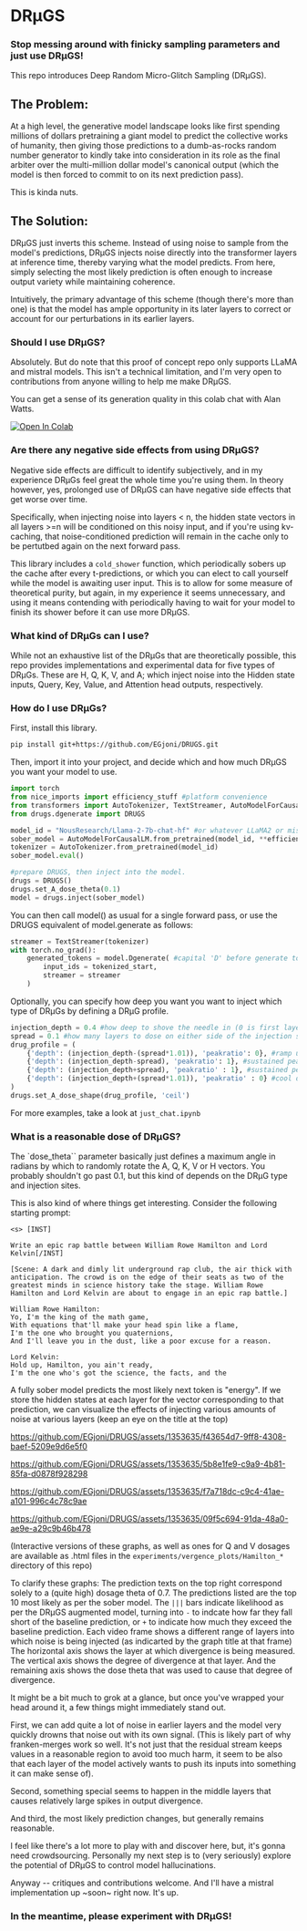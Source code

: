 # DRµGS
### Stop messing around with finicky sampling parameters and just use DRµGS!
This repo introduces Deep Random Micro-Glitch Sampling (DRµGS).

## The Problem:
At a high level, the generative model landscape looks like first spending millions of dollars pretraining a giant model to predict the collective works of humanity, then giving those predictions to a dumb-as-rocks random number generator to kindly take into consideration in its role as the final arbiter over the multi-million dollar model's canonical output (which the model is then forced to commit to on its next prediction pass).

This is kinda nuts.

## The Solution:
DRµGS just inverts this scheme. Instead of using noise to sample from the model's predictions, DRµGS injects noise directly into the transformer layers at inference time, thereby varying what the model predicts. From here, simply selecting the most likely prediction is often enough to increase output variety while maintaining coherence.

Intuitively, the primary advantage of this scheme (though there's more than one) is that the model has ample opportunity in its later layers to correct or account for our perturbations in its earlier layers.

### Should I use DRµGS?
Absolutely. But do note that this proof of concept repo only supports LLaMA and mistral models. This isn't a technical limitation, and I'm very open to contributions from anyone willing to help me make DRµGS.

You can get a sense of its generation quality in this colab chat with Alan Watts.

[![Open In Colab](https://colab.research.google.com/assets/colab-badge.svg)](https://colab.research.google.com/drive/1-1TpLb4fcdUU-zahaKY_TOr7jI-88DdQ?usp=sharing)

### Are there any negative side effects from using DRµGS?
Negative side effects are difficult to identify subjectively, and in my experience DRµGs feel great the whole time you're using them.
In theory however, yes, prolonged use of DRµGS can have negative side effects that get worse over time.

Specifically, when injecting noise into layers < n, the hidden state vectors in all layers >=n will be conditioned on this noisy input, and if you're using kv-caching, that noise-conditioned prediction will remain in the cache only to be pertutbed again on the next forward pass.

This library includes a `cold_shower` function, which periodically sobers up the cache after every t-predictions, or which you can elect to call yourself while the model is awaiting user input. This is to allow for some measure of theoretical purity, but again, in my experience it seems unnecessary, and using it means contending with periodically having to wait for your model to finish its shower before it can use more DRµGS.


### What kind of DRµGs can I use?
While not an exhaustive list of the DRµGs that are theoretically possible, this repo provides implementations and experimental data for five types of DRµGs. These are H, Q, K, V, and A; which inject noise into the Hidden state inputs, Query, Key, Value, and Attention head outputs, respectively.

### How do I use DRµGs?

First, install this library.

```bash
pip install git+https://github.com/EGjoni/DRUGS.git
```

Then, import it into your project, and decide which and how much DRµGS you want your model to use.

```python
import torch
from nice_imports import efficiency_stuff #platform convenience
from transformers import AutoTokenizer, TextStreamer, AutoModelForCausalLM
from drugs.dgenerate import DRUGS

model_id = "NousResearch/Llama-2-7b-chat-hf" #or whatever LLaMA2 or mistral variant you prefer
sober_model = AutoModelForCausalLM.from_pretrained(model_id, **efficiency_stuff)
tokenizer = AutoTokenizer.from_pretrained(model_id)
sober_model.eval()

#prepare DRUGS, then inject into the model.
drugs = DRUGS()
drugs.set_A_dose_theta(0.1)
model = drugs.inject(sober_model)
```

You can then call model() as usual for a single forward pass, or use the DRUGS equivalent of model.generate as follows:

```python
streamer = TextStreamer(tokenizer)
with torch.no_grad():
    generated_tokens = model.Dgenerate( #capital 'D' before generate to distinguish from regular .generate()
        input_ids = tokenized_start,
        streamer = streamer
    )
```


Optionally, you can specify how deep you want you want to inject which type of DRµGs by defining a DRµG profile.

```python
injection_depth = 0.4 #how deep to shove the needle in (0 is first layer, 1 is last layer)
spread = 0.1 #how many layers to dose on either side of the injection site (0 is no layers, 1 is all layers)
drug_profile = (
    {'depth': (injection_depth-(spread*1.01)), 'peakratio': 0}, #ramp up
    {'depth': (injection_depth-spread), 'peakratio': 1}, #sustained peak
    {'depth': (injection_depth+spread), 'peakratio' : 1}, #sustained peak
    {'depth': (injection_depth+(spread*1.01)), 'peakratio' : 0} #cool down
)
drugs.set_A_dose_shape(drug_profile, 'ceil') 
```

For more examples, take a look at `just_chat.ipynb`


### What is a reasonable dose of DRµGS?

The `dose_theta`` parameter basically just defines a maximum angle in radians by which to randomly rotate the A, Q, K, V or H vectors. You probably shouldn't go past 0.1, but this kind of depends on the DRµG type and injection sites.

This is also kind of where things get interesting. Consider the following starting prompt:

```
<s> [INST]

Write an epic rap battle between William Rowe Hamilton and Lord Kelvin[/INST]

[Scene: A dark and dimly lit underground rap club, the air thick with anticipation. The crowd is on the edge of their seats as two of the greatest minds in science history take the stage. William Rowe Hamilton and Lord Kelvin are about to engage in an epic rap battle.]

William Rowe Hamilton:
Yo, I'm the king of the math game,
With equations that'll make your head spin like a flame,
I'm the one who brought you quaternions,
And I'll leave you in the dust, like a poor excuse for a reason.

Lord Kelvin:
Hold up, Hamilton, you ain't ready,
I'm the one who's got the science, the facts, and the
```

A fully sober model predicts the most likely next token is "energy". If we store the hidden states at each layer for the vector corresponding to that prediction, we can visualize the effects of injecting various amounts of noise at various layers (keep an eye on the title at the top)


https://github.com/EGjoni/DRUGS/assets/1353635/f43654d7-9ff8-4308-baef-5209e9d6e5f0


https://github.com/EGjoni/DRUGS/assets/1353635/5b8e1fe9-c9a9-4b81-85fa-d0878f928298



https://github.com/EGjoni/DRUGS/assets/1353635/f7a718dc-c9c4-41ae-a101-996c4c78c9ae



https://github.com/EGjoni/DRUGS/assets/1353635/09f5c694-91da-48a0-ae9e-a29c9b46b478



(Interactive versions of these graphs, as well as ones for Q and V dosages are available as .html files in the `experiments/vergence_plots/Hamilton_*` directory of this repo)

To clarify these graphs:
The prediction texts on the top right correspond solely to a (quite high) dosage theta of 0.7. The predictions listed are the top 10 most likely as per the sober model. The `|||` bars indicate likelihood as per the DRµGS augmented model, turning into `-` to indcate how far they fall short of the baseline prediction, or `+` to indicate how much they exceed the baseline prediction.
Each video frame shows a different range of layers into which noise is being injected (as indicarted by the graph title at that frame)
The horizontal axis shows the layer at which divergence is being measured.
The vertical axis shows the degree of divergence at that layer.
And the remaining axis shows the dose theta that was used to cause that degree of divergence.

It might be a bit much to grok at a glance, but once you've wrapped your head around it, a few things might immediately stand out. 

First, we can add quite a lot of noise in earlier layers and the model very quickly drowns that noise out with its own signal. (This is likely part of why franken-merges work so well. It's not just that the residual stream keeps values in a reasonable region to avoid too much harm, it seem to be also that each layer of the model actively wants to push its inputs into something it can make sense of).

Second, something special seems to happen in the middle layers that causes relatively large spikes in output divergence.

And third, the most likely prediction changes, but generally remains reasonable.

I feel like there's a lot more to play with and discover here, but, it's gonna need crowdsourcing. Personally my next step is to (very seriously) explore the potential of DRµGS to control model hallucinations.


Anyway -- critiques and contributions welcome. And I'll have a mistral implementation up ~soon~ right now. It's up. 

### In the meantime, please experiment with DRµGS!

